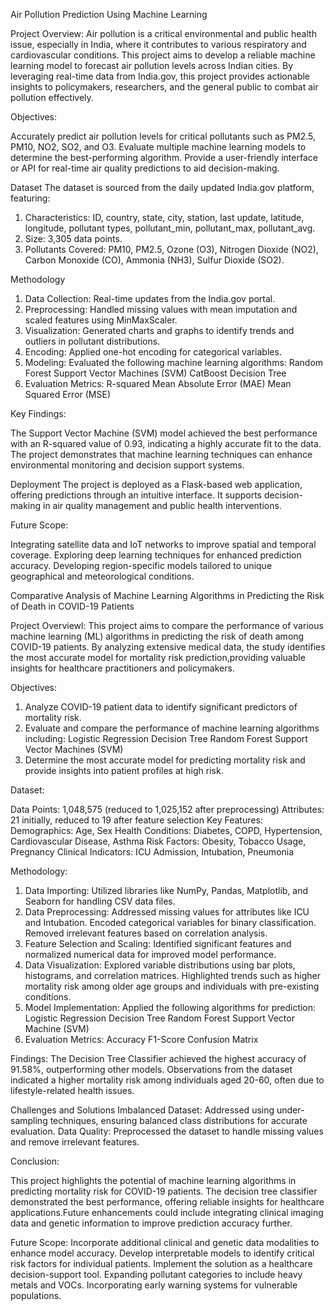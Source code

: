 Air Pollution Prediction Using Machine Learning

Project Overview:
Air pollution is a critical environmental and public health issue, especially in India, where it contributes to various respiratory and cardiovascular conditions.
This project aims to develop a reliable machine learning model to forecast air pollution levels across Indian cities. By leveraging real-time data from India.gov,
this project provides actionable insights to policymakers, researchers, and the general public to combat air pollution effectively.


Objectives:

Accurately predict air pollution levels for critical pollutants such as PM2.5, PM10, NO2, SO2, and O3.
Evaluate multiple machine learning models to determine the best-performing algorithm.
Provide a user-friendly interface or API for real-time air quality predictions to aid decision-making.


Dataset
The dataset is sourced from the daily updated India.gov platform, featuring:

1. Characteristics: ID, country, state, city, station, last update, latitude, longitude, pollutant types, pollutant_min, pollutant_max, pollutant_avg.
2. Size: 3,305 data points.
3. Pollutants Covered: PM10, PM2.5, Ozone (O3), Nitrogen Dioxide (NO2), Carbon Monoxide (CO), Ammonia (NH3), Sulfur Dioxide (SO2).

Methodology
1. Data Collection: Real-time updates from the India.gov portal.
2. Preprocessing: Handled missing values with mean imputation and scaled features using MinMaxScaler.
3. Visualization: Generated charts and graphs to identify trends and outliers in pollutant distributions.
4. Encoding: Applied one-hot encoding for categorical variables.
5. Modeling: Evaluated the following machine learning algorithms:
   Random Forest
  Support Vector Machines (SVM)
  CatBoost
  Decision Tree
6. Evaluation Metrics:
   R-squared
  Mean Absolute Error (MAE)
  Mean Squared Error (MSE)

Key Findings:

The Support Vector Machine (SVM) model achieved the best performance with an R-squared value of 0.93, indicating a highly accurate fit to the data.
The project demonstrates that machine learning techniques can enhance environmental monitoring and decision support systems.

Deployment
The project is deployed as a Flask-based web application, offering predictions through an intuitive interface.
It supports decision-making in air quality management and public health interventions.


Future Scope:

Integrating satellite data and IoT networks to improve spatial and temporal coverage.
Exploring deep learning techniques for enhanced prediction accuracy.
Developing region-specific models tailored to unique geographical and meteorological conditions.






Comparative Analysis of Machine Learning Algorithms in Predicting the Risk of Death in COVID-19 Patients

Project Overviewl:
This project aims to compare the performance of various machine learning (ML) algorithms in predicting the risk of death among COVID-19 patients. By analyzing extensive medical data, 
the study identifies the most accurate model for mortality risk prediction,providing valuable insights for healthcare practitioners and policymakers.

Objectives:

1. Analyze COVID-19 patient data to identify significant predictors of mortality risk.
2. Evaluate and compare the performance of machine learning algorithms including:
Logistic Regression
Decision Tree
Random Forest
Support Vector Machines (SVM)
3. Determine the most accurate model for predicting mortality risk and provide insights into patient profiles at high risk.


Dataset:

Data Points: 1,048,575 (reduced to 1,025,152 after preprocessing)
Attributes: 21 initially, reduced to 19 after feature selection
Key Features:
Demographics: Age, Sex
Health Conditions: Diabetes, COPD, Hypertension, Cardiovascular Disease, Asthma
Risk Factors: Obesity, Tobacco Usage, Pregnancy
Clinical Indicators: ICU Admission, Intubation, Pneumonia

Methodology:
1. Data Importing: Utilized libraries like NumPy, Pandas, Matplotlib, and Seaborn for handling CSV data files.
2. Data Preprocessing:
  Addressed missing values for attributes like ICU and Intubation.
  Encoded categorical variables for binary classification.
  Removed irrelevant features based on correlation analysis.
3. Feature Selection and Scaling: Identified significant features and normalized numerical data for improved model performance.
4. Data Visualization:
  Explored variable distributions using bar plots, histograms, and correlation matrices.
  Highlighted trends such as higher mortality risk among older age groups and individuals with pre-existing conditions.
5. Model Implementation: Applied the following algorithms for prediction:
  Logistic Regression
  Decision Tree
  Random Forest
  Support Vector Machine (SVM)
6. Evaluation Metrics:
  Accuracy
  F1-Score
  Confusion Matrix


Findings:
The Decision Tree Classifier achieved the highest accuracy of 91.58%, outperforming other models.
Observations from the dataset indicated a higher mortality risk among individuals aged 20-60, often due to lifestyle-related health issues.


Challenges and Solutions
Imbalanced Dataset: Addressed using under-sampling techniques, ensuring balanced class distributions for accurate evaluation.
Data Quality: Preprocessed the dataset to handle missing values and remove irrelevant features.


Conclusion:

This project highlights the potential of machine learning algorithms in predicting mortality risk for COVID-19 patients. The decision tree classifier demonstrated the best performance, 
offering reliable insights for healthcare applications.Future enhancements could include integrating clinical imaging data and genetic information to improve prediction accuracy further.

Future Scope:
Incorporate additional clinical and genetic data modalities to enhance model accuracy.
Develop interpretable models to identify critical risk factors for individual patients.
Implement the solution as a healthcare decision-support tool.
Expanding pollutant categories to include heavy metals and VOCs.
Incorporating early warning systems for vulnerable populations.







